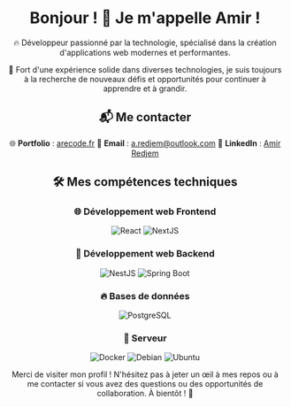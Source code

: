 <div align="center">
  
# Bonjour ! 👋 Je m'appelle Amir !

🔥 Développeur passionné par la technologie, spécialisé dans la création d'applications web modernes et performantes.

🌟 Fort d'une expérience solide dans diverses technologies, je suis toujours à la recherche de nouveaux défis et opportunités pour continuer à apprendre et à grandir.

## 📬 Me contacter

🌐 **Portfolio** : <a href="https://arecode.fr" target="_blank">arecode.fr</a>
📧 **Email** : <a href="mailto:a.redjem@outlook.com" target="_blank">a.redjem@outlook.com</a>
💼 **LinkedIn** : <a href="https://www.linkedin.com/in/amir-redjem-963049230/" target="_blank">Amir Redjem</a>

## 🛠️ Mes compétences techniques

### 🌐 Développement web Frontend
<p>
  <img src="https://img.shields.io/badge/React-20232A?style=for-the-badge&logo=react&logoColor=61DAFB" alt="React" />
  <img src="https://img.shields.io/badge/Next.js-000000?style=for-the-badge&logo=nextdotjs&logoColor=fff" alt="NextJS" />
</p>

### 🌿 Développement web Backend
<p>
  <img src="https://img.shields.io/badge/-NestJs-ea2845?style=for-the-badge&logo=nestjs" alt="NestJS" />
  <img src="https://img.shields.io/badge/Spring%20Boot-6DB33F?style=for-the-badge&logo=springboot&logoColor=fff" alt="Spring Boot" />
</p>

### 🔥 Bases de données
<p>
  <img src="https://img.shields.io/badge/PostgreSQL-4169E1?style=for-the-badge&logo=postgresql&logoColor=fff" alt="PostgreSQL" />
</p>

### 📡 Serveur
<p>
  <img src="https://img.shields.io/badge/Docker-2496ED?style=for-the-badge&logo=docker&logoColor=fff" alt="Docker" />
  <img src="https://img.shields.io/badge/Debian-A81D33?style=for-the-badge&logo=debian&logoColor=fff" alt="Debian" />
  <img src="https://img.shields.io/badge/Ubuntu-E95420?style=for-the-badge&logo=ubuntu&logoColor=fff" alt="Ubuntu" />
</p>

Merci de visiter mon profil ! N'hésitez pas à jeter un œil à mes repos ou à me contacter si vous avez des questions ou des opportunités de collaboration. À bientôt ! 🚀

</div>
